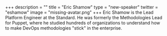 +++
description = ""
title = "Eric Shamow"
type = "new-speaker"
twitter = "eshamow"
image = "missing-avatar.png"
+++
Eric Shamow is the Lead Platform Engineer at the Standard. He was formerly the Methodologies Lead for Puppet, where he studied hundreds of organizations to understand how to make DevOps methodologies "stick" in the enterprise.